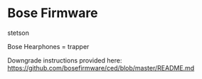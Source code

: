 # Bose Firmware

stetson

Bose Hearphones = trapper

Downgrade instructions provided here:</br>
https://github.com/bosefirmware/ced/blob/master/README.md
